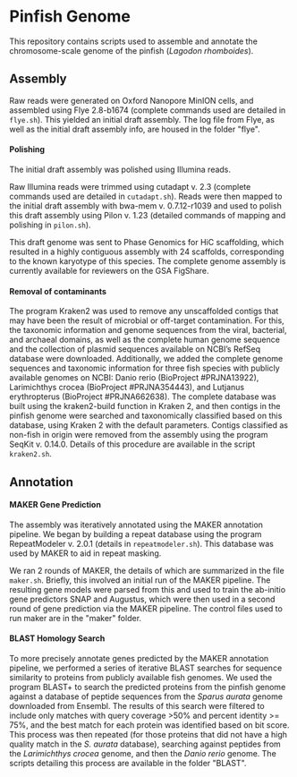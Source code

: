 # Pinfish Genome

This repository contains scripts used to assemble and annotate the chromosome-scale genome of the pinfish (*Lagodon rhomboides*).

## Assembly

Raw reads were generated on Oxford Nanopore MinION cells, and assembled using Flye 2.8-b1674 (complete commands used are detailed in `flye.sh`). This yielded an initial draft assembly. The log file from Flye, as well as the initial draft assembly info, are housed in the folder "flye". 

#### Polishing

The initial draft assembly was polished using Illumina reads. 

Raw Illumina reads were trimmed using cutadapt v. 2.3 (complete commands used are detailed in `cutadapt.sh`). Reads were then mapped to the initial draft assembly with bwa-mem v. 0.7.12-r1039 and used to polish this draft assembly using Pilon v. 1.23 (detailed commands of mapping and polishing in `pilon.sh`). 

This draft genome was sent to Phase Genomics for HiC scaffolding, which resulted in a highly contiguous assembly with 24 scaffolds, corresponding to the known karyotype of this species. The complete genome assembly is currently available for reviewers on the GSA FigShare. 

#### Removal of contaminants

The program Kraken2 was used to remove any unscaffolded contigs that may have been the result of microbial or off-target contamination. For this, the taxonomic information and genome sequences from the viral, bacterial, and archaeal domains, as well as the complete human genome sequence and the collection of plasmid sequences available on NCBI’s RefSeq database were downloaded. Additionally, we added the complete genome sequences and taxonomic information for three fish species with publicly available genomes on NCBI: Danio rerio (BioProject #PRJNA13922), Larimichthys crocea (BioProject #PRJNA354443), and Lutjanus erythropterus (BioProject #PRJNA662638). The complete database was built using the kraken2-build function in Kraken 2, and then contigs in the pinfish genome were searched and taxonomically classified based on this database, using Kraken 2 with the default parameters. Contigs classified as non-fish in origin were removed from the assembly using the program SeqKit v. 0.14.0. Details of this procedure are available in the script `kraken2.sh`. 

## Annotation

#### MAKER Gene Prediction

The assembly was iteratively annotated using the MAKER annotation pipeline. We began by building a repeat database using the program RepeatModeler v. 2.0.1 (details in `repeatmodeler.sh`). This database was used by MAKER to aid in repeat masking. 

We ran 2 rounds of MAKER, the details of which are summarized in the file `maker.sh`. Briefly, this involved an initial run of the MAKER pipeline. The resulting gene models were parsed from this and used to train the ab-initio gene predictors SNAP and Augustus, which were then used in a second round of gene prediction via the MAKER pipeline. The control files used to run maker are in the "maker" folder. 

#### BLAST Homology Search

To more precisely annotate genes predicted by the MAKER annotation pipeline, we performed a series of iterative BLAST searches for sequence similarity to proteins from publicly available fish genomes. We used the program BLAST+ to search the predicted proteins from the pinfish genome against a database of peptide sequences from the *Sparus aurata* genome downloaded from Ensembl. The results of this search were filtered to include only matches with query coverage >50% and percent identity >= 75%, and the best match for each protein was identified based on bit score. This process was then repeated (for those proteins that did not have a high quality match in the *S. aurata* database), searching against peptides from the *Larimichthys crocea* genome, and then the *Danio rerio* genome. The scripts detailing this process are available in the folder "BLAST". 
